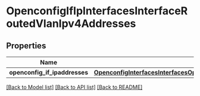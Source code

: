 # OpenconfigIfIpInterfacesInterfaceRoutedVlanIpv4Addresses

## Properties
Name | Type | Description | Notes
------------ | ------------- | ------------- | -------------
**openconfig_if_ipaddresses** | [**OpenconfigInterfacesInterfacesOpenconfiginterfacesinterfacesSubinterfacesOpenconfigifipipv4Addresses**](OpenconfigInterfacesInterfacesOpenconfiginterfacesinterfacesSubinterfacesOpenconfigifipipv4Addresses.md) |  | [optional] 

[[Back to Model list]](../README.md#documentation-for-models) [[Back to API list]](../README.md#documentation-for-api-endpoints) [[Back to README]](../README.md)


